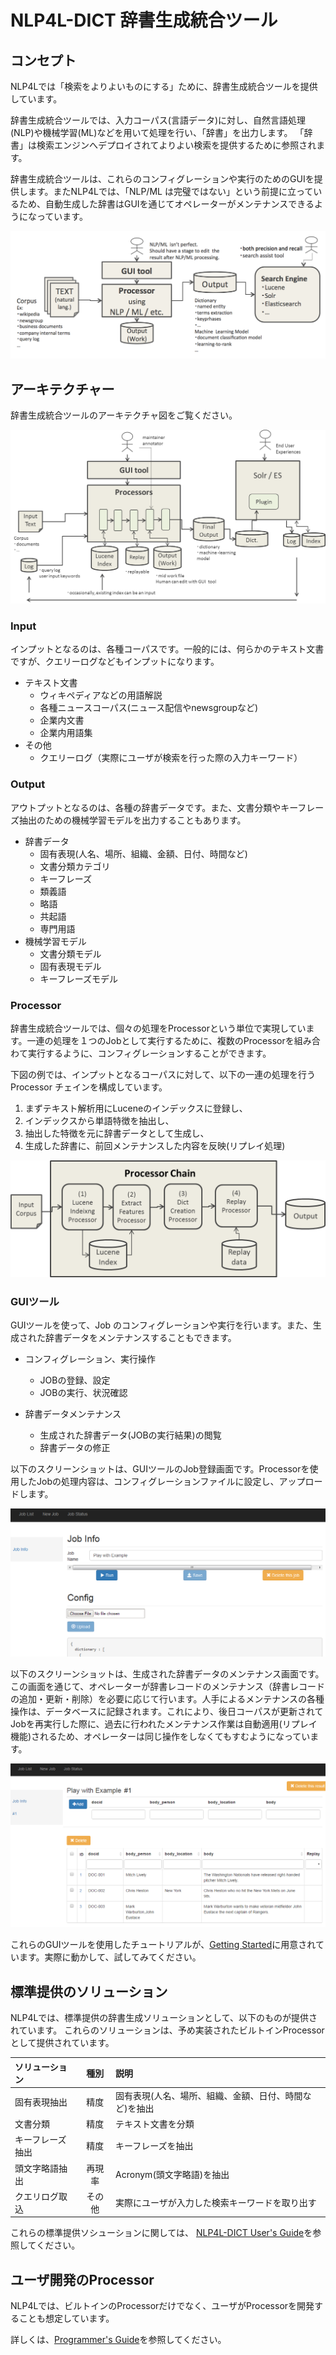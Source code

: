 # NLP4L-DICT 辞書生成統合ツール

## コンセプト

NLP4Lでは「検索をよりよいものにする」ために、辞書生成統合ツールを提供しています。

辞書生成統合ツールでは、入力コーパス(言語データ)に対し、自然言語処理(NLP)や機械学習(ML)などを用いて処理を行い、「辞書」を出力します。
「辞書」は検索エンジンへデプロイされてよりよい検索を提供するために参照されます。

辞書生成統合ツールは、これらのコンフィグレーションや実行のためのGUIを提供します。またNLP4Lでは、「NLP/ML は完璧ではない」という前提に立っているため、自動生成した辞書はGUIを通じてオペレーターがメンテナンスできるようになっています。

![DICT概要](../images/overview_basic_concept.png)

## アーキテクチャー

辞書生成統合ツールのアーキテクチャ図をご覧ください。

![アーキテクチャー](images/dict_overview_architecture.png)

### Input
インプットとなるのは、各種コーパスです。一般的には、何らかのテキスト文書ですが、クエリーログなどもインプットになります。

- テキスト文書
    - ウィキペディアなどの用語解説
    - 各種ニュースコーパス(ニュース配信やnewsgroupなど)
    - 企業内文書
    - 企業内用語集
- その他
	- クエリーログ（実際にユーザが検索を行った際の入力キーワード）

### Output
アウトプットとなるのは、各種の辞書データです。また、文書分類やキーフレーズ抽出のための機械学習モデルを出力することもあります。

- 辞書データ
	- 固有表現(人名、場所、組織、金額、日付、時間など)
	- 文書分類カテゴリ
	- キーフレーズ
	- 類義語
	- 略語
	- 共起語
	- 専門用語
- 機械学習モデル
	- 文書分類モデル
	- 固有表現モデル
	- キーフレーズモデル

### Processor
辞書生成統合ツールでは、個々の処理をProcessorという単位で実現しています。一連の処理を１つのJobとして実行するために、複数のProcessorを組み合わて実行するように、コンフィグレーションすることができます。

下図の例では、インプットとなるコーパスに対して、以下の一連の処理を行う Processor チェインを構成しています。

1. まずテキスト解析用にLuceneのインデックスに登録し、
2. インデックスから単語特徴を抽出し、
3. 抽出した特徴を元に辞書データとして生成し、
4. 生成した辞書に、前回メンテナンスした内容を反映(リプレイ処理)

![プロセッサーチェイン](images/dict_architecture_processor_chain.png)


### GUIツール
GUIツールを使って、Job のコンフィグレーションや実行を行います。また、生成された辞書データをメンテナンスすることもできます。

- コンフィグレーション、実行操作
    - JOBの登録、設定
    - JOBの実行、状況確認

- 辞書データメンテナンス
    - 生成された辞書データ(JOBの実行結果)の閲覧
    - 辞書データの修正

以下のスクリーンショットは、GUIツールのJob登録画面です。Processorを使用したJobの処理内容は、コンフィグレーションファイルに設定し、アップロードします。

![GUIツール](../images/screenshot_job_info.png)


以下のスクリーンショットは、生成された辞書データのメンテナンス画面です。この画面を通じて、オペレーターが辞書レコードのメンテナンス（辞書レコードの追加・更新・削除）を必要に応じて行います。人手によるメンテナンスの各種操作は、データベースに記録されます。これにより、後日コーパスが更新されてJobを再実行した際に、過去に行われたメンテナンス作業は自動適用(リプレイ機能)されるため、オペレーターは同じ操作をしなくてもすむようになっています。

![辞書データメンテ](../images/screenshot_job_result_ner.png)


これらのGUIツールを使用したチュートリアルが、[Getting Started](../getting_started_ja.md)に用意されています。実際に動かして、試してみてください。



## 標準提供のソリューション

NLP4Lでは、標準提供の辞書生成ソリューションとして、以下のものが提供されています。
これらのソリューションは、予め実装されたビルトインProcessorとして提供されています。


|ソリューション|種別|説明|
|:--|:--:|:--|
|固有表現抽出|精度|固有表現(人名、場所、組織、金額、日付、時間など)を抽出|
|文書分類|精度|テキスト文書を分類|
|キーフレーズ抽出|精度|キーフレーズを抽出|
|頭文字略語抽出|再現率|Acronym(頭文字略語)を抽出|
|クエリログ取込|その他|実際にユーザが入力した検索キーワードを取り出す|

これらの標準提供ソシューションに関しては、 [NLP4L-DICT User's Guide](dict_users_guide_ja.md)を参照してください。

## ユーザ開発のProcessor

NLP4Lでは、ビルトインのProcessorだけでなく、ユーザがProcessorを開発することも想定しています。

詳しくは、[Programmer's Guide](dict_programmers_guide_ja.md)を参照してください。
